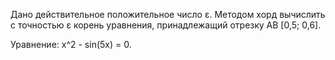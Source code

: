 Дано действительное положительное число ε. 
Методом хорд вычислить с точностью ε  корень уравнения, принадлежащий отрезку AB [0,5; 0,6].

Уравнение: x^2 - sin(5x) = 0.
